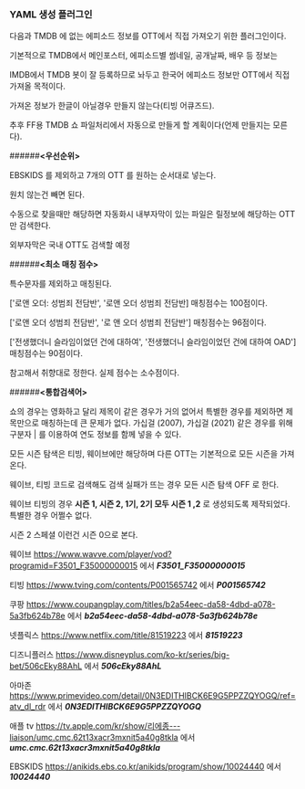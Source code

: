 ### YAML 생성 플러그인


다음과 TMDB 에 없는 에피소드 정보를 OTT에서 직접 가져오기 위한 플러그인이다.

기본적으로 TMDB에서 메인포스터, 에피소드별 썸네일, 공개날짜, 배우 등 정보는

IMDB에서 TMDB 봇이 잘 등록하므로 놔두고 한국어 에피소드 정보만 OTT에서 직접 가져올 목적이다.

가져온 정보가 한글이 아닐경우 만들지 않는다(티빙 어큐즈드).

추후 FF용 TMDB 쇼 파일처리에서 자동으로 만들게 할 계획이다(언제 만들지는 모른다).


######**<우선순위>**


EBSKIDS 를 제외하고 7개의 OTT 를 원하는 순서대로 넣는다.


원치 않는건 빼면 된다.


수동으로 찾을때만 해당하면 자동화시 내부자막이 있는 파일은 릴정보에 해당하는 OTT만 검색한다.


외부자막은 국내 OTT도 검색할 예정


######**<최소 매칭 점수>**


특수문자를 제외하고 매칭된다.


['로앤 오더: 성범죄 전담반', '로앤 오더 성범죄 전담반] 매칭점수는 100점이다.

['로앤 오더 성범죄 전담반', '로 앤 오더 성범죄 전담반'] 매칭점수는 96점이다.

['전생했더니 슬라임이었던 건에 대하여', '전생했더니 슬라임이었던 건에 대하여 OAD'] 매칭점수는 90점이다.


참고해서 취향대로 정한다. 실제 점수는 소수점이다.


######**<통합검색어>**

쇼의 경우는 영화하고 달리 제목이 같은 경우가 거의 없어서 특별한 경우를 제외하면 제목만으로 매칭하는데 큰 문제가 없다. 가십걸 (2007), 가십걸 (2021) 같은 경우를 위해 구분자 | 를 이용하여 연도 정보를 함께 넣을 수 있다.

모든 시즌 탐색은 티빙, 웨이브에만 해당하며 다른 OTT는 기본적으로 모든 시즌을 가져온다.

웨이브, 티빙 코드로 검색해도 검색 실패가 뜨는 경우 모든 시즌 탐색 OFF 로 한다.

웨이브 티빙의 경우 **시즌 1, 시즌 2, 1기, 2기 모두 시즌 1 ,2** 로 생성되도록 제작되었다. 특별한 경우 어쩔수 없다.

시즌 2 스페셜 이런건 시즌 0으로 본다.

웨이브 https://www.wavve.com/player/vod?programid=F3501_F35000000015 에서 ***F3501_F35000000015***

티빙 https://www.tving.com/contents/P001565742 에서 ***P001565742***

쿠팡 https://www.coupangplay.com/titles/b2a54eec-da58-4dbd-a078-5a3fb624b78e 에서 ***b2a54eec-da58-4dbd-a078-5a3fb624b78e***

넷플릭스 https://www.netflix.com/title/81519223 에서 ***81519223***

디즈니플러스 https://www.disneyplus.com/ko-kr/series/big-bet/506cEky88AhL 에서 ***506cEky88AhL***

아마존 https://www.primevideo.com/detail/0N3EDITHIBCK6E9G5PPZZQYOGQ/ref=atv_dl_rdr 에서 ***0N3EDITHIBCK6E9G5PPZZQYOGQ***

애플 tv https://tv.apple.com/kr/show/리에종---liaison/umc.cmc.62t13xacr3mxnit5a40g8tkla 에서 ***umc.cmc.62t13xacr3mxnit5a40g8tkla***

EBSKIDS https://anikids.ebs.co.kr/anikids/program/show/10024440 에서 ***10024440***

